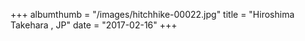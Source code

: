 +++
albumthumb = "/images/hitchhike-00022.jpg"
title = "Hiroshima Takehara , JP"
date = "2017-02-16"
+++
